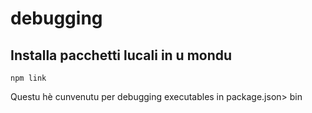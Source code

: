 # debugging

## Installa pacchetti lucali in u mondu

`npm link`

Questu hè cunvenutu per debugging executables in package.json> bin